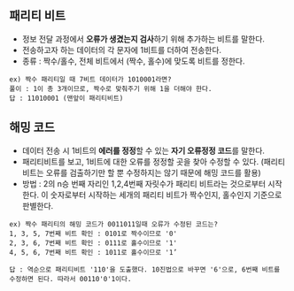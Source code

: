 ## 패리티 비트
- 정보 전달 과정에서 **오류가 생겼는지 검사**하기 위해 추가하는 비트를 말한다.
- 전송하고자 하는 데이터의 각 문자에 1비트를 더하여 전송한다.
- 종류 : 짝수/홀수, 전체 비트에서 (짝수, 홀수)에 맞도록 비트를 정한다.
```
ex) 짝수 패리티일 때 7비트 데이터가 1010001라면?  
풀이 : 1이 총 3개이므로, 짝수로 맞춰주기 위해 1을 더해야 한다.  
답 : 11010001 (맨앞이 패리티비트)
```

## 해밍 코드
- 데이터 전송 시 1비트의 **에러를 정정**할 수 있는 **자기 오류정정 코드**를 말한다.
- 패리티비트를 보고, 1비트에 대한 오류를 정정할 곳을 찾아 수정할 수 있다. (패리티 비트는 오류를 검출하기만 할 뿐 수정하지는 않기 때문에 해밍 코드를 활용)
- 방법 : 2의 n승 번째 자리인 1,2,4번째 자릿수가 패리티 비트라는 것으로부터 시작한다. 이 숫자로부터 시작하는 세개의 패리티 비트가 짝수인지, 홀수인지 기준으로 판별한다.

```
ex) 짝수 패리티의 해밍 코드가 0011011일때 오류가 수정된 코드는?
1, 3, 5, 7번째 비트 확인 : 0101로 짝수이므로 '0'
2, 3, 6, 7번째 비트 확인 : 0111로 홀수이므로 '1'
4, 5, 6, 7번째 비트 확인 : 1011로 홀수이므로 '1’

답 : 역순으로 패리티비트 '110'을 도출했다. 10진법으로 바꾸면 '6'으로, 6번째 비트를 수정하면 된다. 따라서 00110'0'1이다.
```